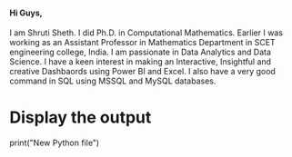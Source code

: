 #### Hi Guys,
I am Shruti Sheth. I did Ph.D. in Computational Mathematics. Earlier I was working as an Assistant Professor in Mathematics Department in SCET engineering college, India. I am passionate in Data Analytics and Data Science. I  have a keen interest in making an Interactive, Insightful and creative Dashbaords using Power BI and Excel. I also have a very good command in SQL using MSSQL and MySQL databases. 
# Display the output
print("New Python file")

<!--
**Shruti1115/Shruti1115** is a ✨ _special_ ✨ repository because its `README.md` (this file) appears on your GitHub profile.

Here are some ideas to get you started:

- 🔭 I’m currently working on ...
- 🌱 I’m currently learning ...
- 👯 I’m looking to collaborate on ...
- 🤔 I’m looking for help with ...
- 💬 Ask me about ...
- 📫 How to reach me: ...
- 😄 Pronouns: ...
- ⚡ Fun fact: ...
-->

